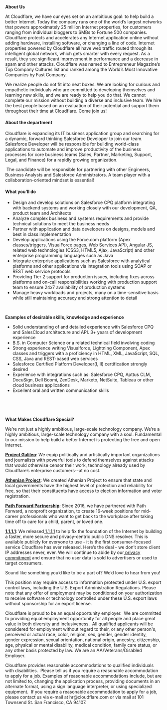 <div class="content-intro">
	<div><strong>About Us</strong></div>
	<div>
		<p><span style="font-weight: 400;">At Cloudflare, we have our eyes set on an ambitious goal: to help build a better Internet. Today the company runs one of the world’s largest networks that powers approximately 25 million Internet properties, for customers ranging from individual bloggers to SMBs to Fortune 500 companies. Cloudflare protects and accelerates any Internet application online without adding hardware, installing software, or changing a line of code. Internet properties powered by Cloudflare all have web traffic routed through its intelligent global network, which gets smarter with every request. As a result, they see significant improvement in performance and a decrease in spam and other attacks. Cloudflare was named to Entrepreneur Magazine’s Top Company Cultures list and ranked among the World’s Most Innovative Companies by Fast Company.</span><span style="font-weight: 400;">&nbsp;</span></p>
		<p><span style="font-weight: 400;">We realize people do not fit into neat boxes. We are looking for curious and empathetic individuals who are committed to developing themselves and learning new skills, and we are ready to help you do that. We cannot complete our mission without building a diverse and inclusive team. We hire the best people based on an evaluation of their potential and support them throughout their time at Cloudflare. Come join us!&nbsp;</span></p>
	</div>
</div>
<h4>About the department</h4>
<p><span style="font-weight: 400;">Cloudflare is expanding its IT business application group and searching for a dynamic, forward thinking Salesforce Developer to join our team. Salesforce Developer will be responsible for building world-class applications to automate and improve productivity of the business processes for core business teams (Sales, Partner, Marketing, Support, Legal, and Finance) for a rapidly growing organization.</span></p>
<p><span style="font-weight: 400;">&nbsp;</span><span style="font-weight: 400;">The candidate will be responsible for partnering with other Engineers, Business Analysts and Salesforce Administrators. A team player with a collaboration-oriented mindset is essential!</span></p>
<h4>What you'll do</h4>
<ul>
	<li style="font-weight: 400;"><span style="font-weight: 400;">Design and develop solutions on Salesforce CPQ platform integrating with backend systems and working closely with our development, QA, product team and Architects</span></li>
	<li style="font-weight: 400;"><span style="font-weight: 400;">Analyze complex business and systems requirements and provide technical solutions to meet the business needs</span></li>
	<li style="font-weight: 400;"><span style="font-weight: 400;">Partner with application and data developers on designs, models and best in class implementation</span></li>
	<li style="font-weight: 400;"><span style="font-weight: 400;">Develop applications using the Force.com platform (Apex classes/triggers, VisualForce pages, Web Services API), Angular JS, related web technologies (CSS3, HTML5, Ajax, JavaScript) and other enterprise programming languages such as Java</span></li>
	<li style="font-weight: 400;"><span style="font-weight: 400;">Integrate enterprise applications such as Salesforce with analytical platforms and other applications via integration tools using SOAP or REST web service protocols</span></li>
	<li style="font-weight: 400;"><span style="font-weight: 400;">Providing Tier 2 support for production issues, including fixes across platforms and on-call responsibilities working with production support team to ensure 24x7 availability of production systems</span></li>
	<li style="font-weight: 400;"><span style="font-weight: 400;">Manage heavy workloads and projects, many on a time-sensitive basis while still maintaining accuracy and strong attention to detail</span></li>
</ul>
<p><span style="font-weight: 400;">&nbsp;</span></p>
<p><strong>Examples of desirable skills, knowledge and experience</strong></p>
<ul>
	<li style="font-weight: 400;"><span style="font-weight: 400;">Solid understanding of and detailed experience with Salesforce CPQ and SalesCloud architecture and API. 3+ years of development experience</span></li>
	<li style="font-weight: 400;"><span style="font-weight: 400;">B.S. in Computer Science or a related technical field involving coding</span></li>
	<li style="font-weight: 400;"><span style="font-weight: 400;">Strong experience writing Visualforce, Lightning Component, Apex classes and triggers with a proficiency in HTML, XML, JavaScript, SQL, CSS, Java and REST-based web services</span></li>
	<li style="font-weight: 400;"><span style="font-weight: 400;">Salesforce Certified Platform Developer(I, II) certification strongly desired</span></li>
	<li style="font-weight: 400;"><span style="font-weight: 400;">Experience with integrations such as: Salesforce CPQ, Apttus CLM, DocuSign, Dell Boomi, ZenDesk, Marketo, NetSuite, Tableau or other cloud business applications</span></li>
	<li style="font-weight: 400;"><span style="font-weight: 400;">Excellent oral and written communication skills</span></li>
</ul>
<p><span style="font-weight: 400;">&nbsp;</span></p>
<p>&nbsp;</p>
<div class="content-conclusion">
	<p><strong>What Makes Cloudflare Special?</strong></p>
	<p><span style="font-weight: 400;">We’re not just a highly ambitious, large-scale technology company. We’re a highly ambitious, large-scale technology company with a soul. Fundamental to our mission to help build a better Internet is protecting the free and open Internet.</span></p>
	<p><a href="https://blog.cloudflare.com/protecting-free-expression-online/"><strong>Project Galileo</strong></a><span style="font-weight: 400;">: We equip politically and artistically important organizations and journalists with powerful tools to defend themselves against attacks that would otherwise censor their work, technology already used by Cloudflare’s enterprise customers--at no cost.</span></p>
	<p><strong><a href="https://www.cloudflare.com/athenian/">Athenian Project</a></strong><span style="font-weight: 400;">: We created Athenian Project to ensure that state and local governments have the highest level of protection and reliability for free, so that their constituents have access to election information and voter registration.</span></p>
	<p><a href="https://blog.cloudflare.com/tag/path-forward/"><strong>Path Forward Partnership</strong></a><span style="font-weight: 400;">: Since 2016, we have partnered with Path Forward, a nonprofit organization, to create 16-week positions for mid-career professionals who want to get back to the workplace after taking time off to care for a child, parent, or loved one.</span></p>
	<p><a href="https://1.1.1.1/"><strong>1.1.1.1</strong></a><span style="font-weight: 400;">: We released</span><a href="https://1.1.1.1/"> <span style="font-weight: 400;">1.1.1.1</span></a><span style="font-weight: 400;"> to help fix the foundation of the Internet by building a faster, more secure and privacy-centric public DNS resolver. This is available publicly for everyone to use - it is the first consumer-focused service Cloudflare has ever released. Here’s the deal - we don’t store client IP addresses never, ever. We will continue to abide by our</span><a href="https://developers.cloudflare.com/1.1.1.1/privacy/public-dns-resolver"> privacy commitment</a><span style="font-weight: 400;"> and ensure that no user data is sold to advertisers or used to target consumers.</span></p>
	<p><span style="font-weight: 400;">Sound like something you’d like to be a part of? We’d love to hear from you!</span></p>
	<p><span style="font-weight: 400;">This position may require access to information protected under U.S. export control laws, including the U.S. Export Administration Regulations. Please note that any offer of employment may be conditioned on your authorization to receive software or technology controlled under these U.S. export laws without sponsorship for an export license.</span></p>
	<p><span style="font-weight: 400;">Cloudflare is proud to be an equal opportunity employer. &nbsp;We are committed to providing equal employment opportunity for all people and place great value in both diversity and inclusiveness. &nbsp;All qualified applicants will be considered for employment without regard to their, or any other person's, perceived or actual</span> <span style="font-weight: 400;">race, color, religion, sex, gender, gender identity, gender expression, sexual orientation, national origin, ancestry, citizenship, age, physical or mental disability, medical condition, family care status, or any other basis protected by law. </span><span style="font-weight: 400;">We are an AA/Veterans/Disabled Employer.</span></p>
	<p><span style="font-weight: 400;">Cloudflare provides reasonable accommodations to qualified individuals with disabilities. &nbsp;Please tell us if you require a reasonable accommodation to apply for a job. Examples of reasonable accommodations include, but are not limited to, changing the application process, providing documents in an alternate format, using a sign language interpreter, or using specialized equipment. &nbsp;If you require a reasonable accommodation to apply for a job, please contact us via e-mail at </span><span style="font-weight: 400;">hr@cloudflare.com</span><span style="font-weight: 400;"> or via mail at 101 Townsend St. San Francisco, CA 94107.</span></p>
</div>